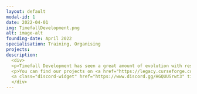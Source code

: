 ```yaml
---
layout: default
modal-id: 1
date: 2022-04-01
img: TimefallDevelopment.png
alt: image-alt
founding-date: April 2022
specialisation: Training, Organising
projects: 
description:
  <div>
  <p>Timefall Development has seen a great amount of evolution with respect to our original mission and vision. We started out as a group that was just interested in creating Minecraft mods for our friends and we have since grown into a pillar of the Minecraft Modding Community and a source of education for many new developers. As such, our mission has become one of education and encouragement for developers, both new and seasoned, not only within the Minecraft Modding Community, but across the coding and computer science ecosystem. Every project that we undertake is open source and is provided in a manner that encourages people to learn from and be able to ask questions in order to become the best developer they want to be. Timefall Development also believes that community is the foundation to any organisation and this includes those who make use of the software that we produce. We would not be who we are if we didn’t have the amazing community that we have today and they drive us to always be better than we were yesterday.</p>
  <p>You can find our projects on <a href="https://legacy.curseforge.com/members/timefalldevelopment/projects">CurseForge</a> or <a href="https://modrinth.com/user/chronosacaria">Modrinth</a>.</p>
  <a class="discord-widget" href="https://www.discord.gg/HGQUUSrwt3" title="Join us on Discord"><img src="https://discordapp.com/api/guilds/808825402566377532/embed.png?style=banner2"></a>
  </div>
---
```

